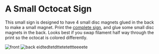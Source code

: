 A Small Octocat Sign
====================

This small sign is designed to have 4 small disc magnets glued in the back to
make a small magnet. Print the [complete sign](stl/complete-sign.stl), and glue
some small disc magnets in the back. Looks best if you swap filament half way
through the print so the octocat is colored differently.

![front](https://dl.dropboxusercontent.com/s/01gwsr3iqltvo9j/IMG%202403.png)
![back](https://dl.dropboxusercontent.com/s/dv5a5or56gfbvtx/IMG%202404.png)
eidtedtetdttetetettteeeete

